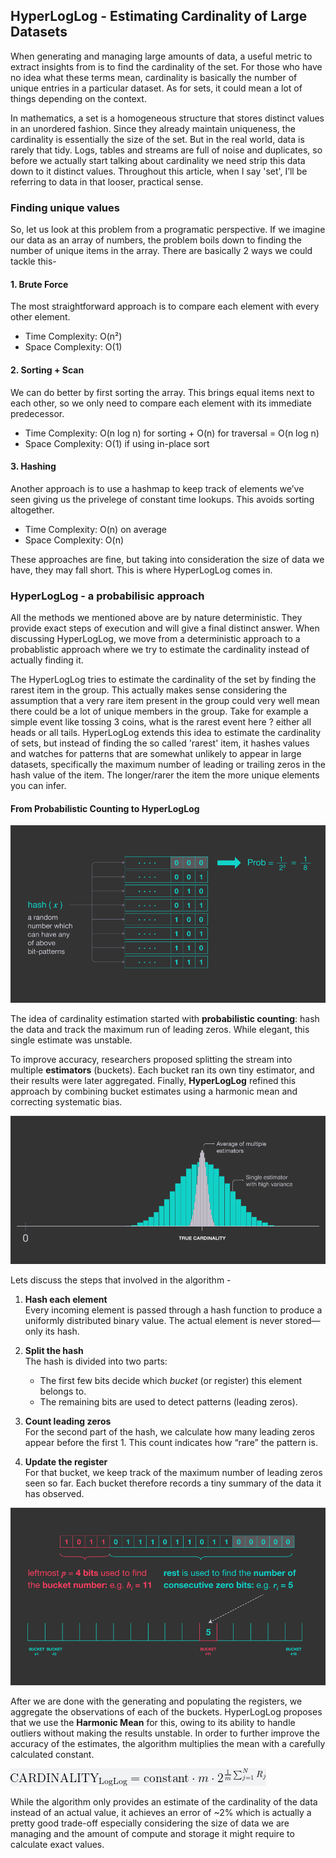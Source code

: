 ## HyperLogLog - Estimating Cardinality of Large Datasets

When generating and managing large amounts of data, a useful metric to extract insights from is to find the cardinality of the set. For those who have no idea what these terms mean, cardinality is basically the number of unique entries in a particular dataset. As for sets, it could mean a lot of things depending on the context.

In mathematics, a set is a homogeneous structure that stores distinct values in an unordered fashion. Since they already maintain uniqueness, the cardinality is essentially the size of the set. But in the real world, data is rarely that tidy. Logs, tables and streams are full of noise and duplicates, so before we actually start talking about cardinality we need strip this data down to it distinct values. Throughout this article, when I say 'set', I’ll be referring to data in that looser, practical sense.

### Finding unique values

So, let us look at this problem from a programatic perspective. If we imagine our data as an array of numbers, the problem boils down to finding the number of unique items in the array. There are basically 2 ways we could tackle this-

#### 1. Brute Force
The most straightforward approach is to compare each element with every other element.  
- Time Complexity: O(n²)  
- Space Complexity: O(1)  

#### 2. Sorting + Scan
We can do better by first sorting the array. This brings equal items next to each other, so we only need to compare each element with its immediate predecessor.  
- Time Complexity: O(n log n) for sorting + O(n) for traversal = O(n log n)  
- Space Complexity: O(1) if using in-place sort  

#### 3. Hashing
Another approach is to use a hashmap to keep track of elements we’ve seen giving us the privelege of constant time lookups. This avoids sorting altogether.  
- Time Complexity: O(n) on average  
- Space Complexity: O(n)  


These approaches are fine, but taking into consideration the size of data we have, they may fall short. This is where HyperLogLog comes in.

### HyperLogLog - a probabilisic approach

All the methods we mentioned above are by nature deterministic. They provide exact steps of execution and will give a final distinct answer. When discussing HyperLogLog, we move from a deterministic approach to a probablistic approach where we try to estimate the cardinality instead of actually finding it.

The HyperLogLog tries to estimate the cardinality of the set by finding the rarest item in the group. This actually makes sense considering the assumption that a very rare item present in the group could very well mean there could be a lot of unique members in the group. Take for example a simple event like tossing 3 coins, what is the rarest event here ? either all heads or all tails. HyperLogLog extends this idea to estimate the cardinality of sets, but instead of finding the so called 'rarest' item, it hashes values and watches for patterns that are somewhat unlikely to appear in large datasets, specifically the maximum number of leading or trailing zeros in the hash value of the item. The longer/rarer the item the more unique elements you can infer.

#### From Probabilistic Counting to HyperLogLog

![Probabilistic counting](/assets/prob_counting.webp)

The idea of cardinality estimation started with **probabilistic counting**: hash the data and track the maximum run of leading zeros. While elegant, this single estimate was unstable.  

To improve accuracy, researchers proposed splitting the stream into multiple **estimators** (buckets). Each bucket ran its own tiny estimator, and their results were later aggregated. Finally, **HyperLogLog** refined this approach by combining bucket estimates using a harmonic mean and correcting systematic bias.

![Harmonic mean](/assets/harmonic_mean.webp)

Lets discuss the steps that involved in the algorithm -
1. **Hash each element**  
   Every incoming element is passed through a hash function to produce a uniformly distributed binary value. The actual element is never stored—only its hash.

2. **Split the hash**  
   The hash is divided into two parts:  
   - The first few bits decide which *bucket* (or register) this element belongs to.  
   - The remaining bits are used to detect patterns (leading zeros).

3. **Count leading zeros**  
   For the second part of the hash, we calculate how many leading zeros appear before the first 1. This count indicates how “rare” the pattern is.

4. **Update the register**  
   For that bucket, we keep track of the maximum number of leading zeros seen so far. Each bucket therefore records a tiny summary of the data it has observed.

![Hashing illustration](/assets/hll_hashing.webp)

After we are done with the generating and populating the registers, we aggregate the observations of each of the buckets. HyperLogLog proposes that we use the **Harmonic Mean** for this, owing to its ability to handle outliers without making the results unstable. In order to further improve the accuracy of the estimates, the algorithm multiplies the mean with a carefully calculated constant.

![Cardinality](/assets/final.png)

While the algorithm only provides an estimate of the cardinality of the data instead of an actual value, it achieves an error of ~2% which is actually a pretty good trade-off especially considering the size of data we are managing and the amount of compute and storage it might require to calculate exact values.